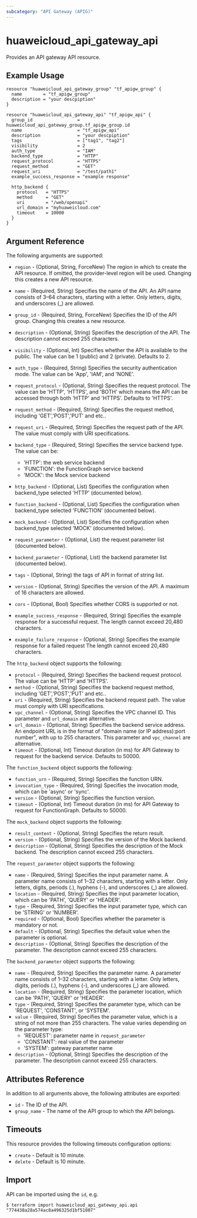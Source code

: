 ```yaml
---
subcategory: "API Gateway (APIG)"
---
```


# huaweicloud\_api\_gateway\_api

Provides an API gateway API resource.

## Example Usage

```hcl
resource "huaweicloud_api_gateway_group" "tf_apigw_group" {
  name        = "tf_apigw_group"
  description = "your descpiption"
}

resource "huaweicloud_api_gateway_api" "tf_apigw_api" {
  group_id                 = huaweicloud_api_gateway_group.tf_apigw_group.id
  name                     = "tf_apigw_api"
  description              = "your descpiption"
  tags                     = ["tag1", "tag2"]
  visibility               = 2
  auth_type                = "IAM"
  backend_type             = "HTTP"
  request_protocol         = "HTTPS"
  request_method           = "GET"
  request_uri              = "/test/path1"
  example_success_response = "example response"

  http_backend {
    protocol   = "HTTPS"
    method     = "GET"
    uri        = "/web/openapi"
    url_domain = "myhuaweicloud.com"
    timeout    = 10000
  }
}
```

## Argument Reference

The following arguments are supported:

* `region` - (Optional, String, ForceNew) The region in which to create the API resource. If omitted, the provider-level region will be used. Changing this creates a new API resource.

* `name` - (Required, String) Specifies the name of the API. An API name consists of 3–64 characters,
    starting with a letter. Only letters, digits, and underscores (_) are allowed.

* `group_id` - (Required, String, ForceNew) Specifies the ID of the API group.
    Changing this creates a new resource.

* `description` - (Optional, String) Specifies the description of the API.
    The description cannot exceed 255 characters.

* `visibility` - (Optional, Int) Specifies whether the API is available to the public.
    The value can be 1 (public) and 2 (private). Defaults to 2.

* `auth_type` - (Required, String) Specifies the security authentication mode.
     The value can be 'App', 'IAM', and 'NONE'.

* `request_protocol` - (Optional, String) Specifies the request protocol. The value can be 'HTTP', 'HTTPS', and 'BOTH'
    which means the API can be accessed through both 'HTTP' and 'HTTPS'. Defaults to 'HTTPS'.

* `request_method` - (Required, String) Specifies the request method, including 'GET','POST','PUT' and etc..

* `request_uri` - (Required, String) Specifies the request path of the API. The value must comply with URI specifications.

* `backend_type` - (Required, String) Specifies the service backend type. The value can be:
    - 'HTTP': the web service backend
    - 'FUNCTION': the FunctionGraph service backend
    - 'MOCK': the Mock service backend
  
* `http_backend` - (Optional, List) Specifies the configuration when backend_type selected 'HTTP' (documented below).
* `function_backend` - (Optional, List) Specifies the configuration when backend_type selected 'FUNCTION' (documented below).
* `mock_backend` - (Optional, List) Specifies the configuration when backend_type selected 'MOCK' (documented below).

* `request_parameter` - (Optional, List) the request parameter list (documented below).
* `backend_parameter` - (Optional, List) the backend parameter list (documented below).

* `tags` - (Optional, String) the tags of API in format of string list.

* `version` - (Optional, String) Specifies the version of the API. A maximum of 16 characters are allowed.

* `cors` - (Optional, Bool) Specifies whether CORS is supported or not.

* `example_success_response` - (Required, String) Specifies the example response for a successful request.
    The length cannot exceed 20,480 characters.

* `example_failure_response` - (Optional, String) Specifies the example response for a failed request
    The length cannot exceed 20,480 characters.

The `http_backend` object supports the following:

* `protocol` - (Required, String) Specifies the backend request protocol. The value can be 'HTTP' and 'HTTPS'.
* `method` - (Optional, String) Specifies the backend request method, including 'GET','POST','PUT' and etc..
* `uri` - (Required, String) Specifies the backend request path. The value must comply with URI specifications.
* `vpc_channel` - (Optional, String) Specifies the VPC channel ID. This parameter and `url_domain` are alternative.
* `url_domain` - (Optional, String) Specifies the backend service address. An endpoint URL is in the format of
     "domain name (or IP address):port number", with up to 255 characters. This parameter and `vpc_channel` are alternative.
* `timeout` - (Optional, Int) Timeout duration (in ms) for API Gateway to request for the backend service. Defaults to 50000. 

The `function_backend` object supports the following:

* `function_urn` - (Required, String) Specifies the function URN.
* `invocation_type` - (Required, String) Specifies the invocation mode, which can be 'async' or 'sync'.
* `version` - (Optional, String) Specifies the function version.
* `timeout` - (Optional, Int) Timeout duration (in ms) for API Gateway to request for FunctionGraph. Defaults to 50000.

The `mock_backend` object supports the following:

* `result_content` - (Optional, String) Specifies the return result.
* `version` - (Optional, String) Specifies the version of the Mock backend.
* `description` - (Optional, String) Specifies the description of the Mock backend. The description cannot exceed 255 characters.

The `request_parameter` object supports the following:

* `name` - (Required, String) Specifies the input parameter name. A parameter name consists of 1–32 characters, starting with a letter.
    Only letters, digits, periods (.), hyphens (-), and underscores (_) are allowed.
* `location` - (Required, String) Specifies the input parameter location, which can be 'PATH', 'QUERY' or 'HEADER'.
* `type` - (Required, String) Specifies the input parameter type, which can be 'STRING' or 'NUMBER'.
* `required` - (Optional, Bool) Specifies whether the parameter is mandatory or not.
* `default` - (Optional, String) Specifies the default value when the parameter is optional.
* `description` - (Optional, String) Specifies the description of the parameter. The description cannot exceed 255 characters.

The `backend_parameter` object supports the following:

* `name` - (Required, String) Specifies the parameter name. A parameter name consists of 1–32 characters, starting with a letter.
    Only letters, digits, periods (.), hyphens (-), and underscores (_) are allowed.
* `location` - (Required, String) Specifies the parameter location, which can be 'PATH', 'QUERY' or 'HEADER'.
* `type` - (Required, String) Specifies the parameter type, which can be 'REQUEST', 'CONSTANT', or 'SYSTEM'.
* `value` - (Required, String) Specifies the parameter value, which is a string of not more than 255 characters.
    The value varies depending on the parameter type:
    - 'REQUEST': parameter name in `request_parameter`
    - 'CONSTANT': real value of the parameter
    - 'SYSTEM': gateway parameter name
* `description` - (Optional, String) Specifies the description of the parameter. The description cannot exceed 255 characters.

## Attributes Reference

In addition to all arguments above, the following attributes are exported:

* `id` - The ID of the API.
* `group_name` - The name of the API group to which the API belongs.

## Timeouts
This resource provides the following timeouts configuration options:
- `create` - Default is 10 minute.
- `delete` - Default is 10 minute.

## Import

API can be imported using the `id`, e.g.

```
$ terraform import huaweicloud_api_gateway_api.api "774438a28a574ac8a496325d1bf51807"
```
